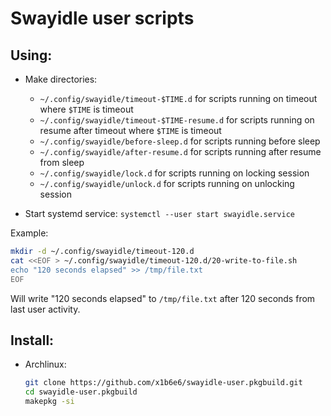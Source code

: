# Swayidle user scripts

## Using:

* Make directories:
  * `~/.config/swayidle/timeout-$TIME.d` for scripts running on timeout where `$TIME` is timeout
  * `~/.config/swayidle/timeout-$TIME-resume.d` for scripts running on resume after timeout where `$TIME` is timeout
  * `~/.config/swayidle/before-sleep.d` for scripts running before sleep
  * `~/.config/swayidle/after-resume.d` for scripts running after resume from sleep
  * `~/.config/swayidle/lock.d` for scripts running on locking session
  * `~/.config/swayidle/unlock.d` for scripts running on unlocking session

* Start systemd service:
  `systemctl --user start swayidle.service`

Example:

```bash
mkdir -d ~/.config/swayidle/timeout-120.d
cat <<EOF > ~/.config/swayidle/timeout-120.d/20-write-to-file.sh
echo "120 seconds elapsed" >> /tmp/file.txt
EOF
```
Will write "120 seconds elapsed" to `/tmp/file.txt` after 120 seconds from last user activity.

## Install:

* Archlinux:
  ```bash
  git clone https://github.com/x1b6e6/swayidle-user.pkgbuild.git
  cd swayidle-user.pkgbuild
  makepkg -si
  ```
